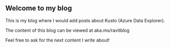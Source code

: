 ## Welcome to my blog

This is my blog where I would add posts about Kusto (Azure Data Explorer). 

The content of this blog can be viewed at aka.ms/ravitblog

Feel free to ask for the next content I write about!